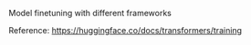 Model finetuning with different frameworks

Reference: https://huggingface.co/docs/transformers/training
